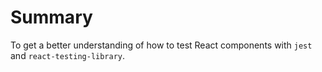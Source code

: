 # Summary
To get a better understanding of how to test React components with `jest` and `react-testing-library`.
